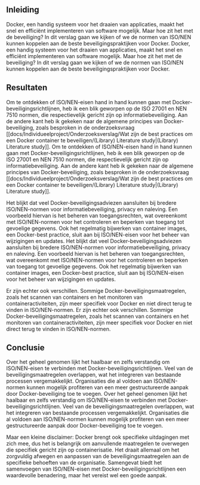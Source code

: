 ## Inleiding


Docker, een handig systeem voor het draaien van applicaties, maakt het snel en efficiënt implementeren van software mogelijk. Maar hoe zit het met de beveiliging? In dit verslag gaan we kijken of we de normen van ISO/NEN kunnen koppelen aan de beste beveiligingspraktijken voor Docker.
Docker, een handig systeem voor het draaien van applicaties, maakt het snel en efficiënt implementeren van software mogelijk. Maar hoe zit het met de beveiliging? In dit verslag gaan we kijken of we de normen van ISO/NEN kunnen koppelen aan de beste beveiligingspraktijken voor Docker.
## Resultaten

Om te ontdekken of ISO/NEN-eisen hand in hand kunnen gaan met Docker-beveiligingsrichtlijnen, heb ik een blik geworpen op de ISO 27001 en NEN 7510 normen, die respectievelijk gericht zijn op informatiebeveiliging. Aan de andere kant heb ik gekeken naar de algemene principes van Docker-beveiliging, zoals besproken in de onderzoeksvraag [[docs/Individueelproject/Onderzoeksverslag/Wat zijn de best practices om een Docker container te beveiligen/(Library) Literature study|(Library) Literature study]].
Om te ontdekken of ISO/NEN-eisen hand in hand kunnen gaan met Docker-beveiligingsrichtlijnen, heb ik een blik geworpen op de ISO 27001 en NEN 7510 normen, die respectievelijk gericht zijn op informatiebeveiliging. Aan de andere kant heb ik gekeken naar de algemene principes van Docker-beveiliging, zoals besproken in de onderzoeksvraag [[docs/Individueelproject/Onderzoeksverslag/Wat zijn de best practices om een Docker container te beveiligen/(Library) Literature study|(Library) Literature study]].


Het blijkt dat veel Docker-beveiligingsadviezen aansluiten bij bredere ISO/NEN-normen voor informatiebeveiliging, privacy en naleving. Een voorbeeld hiervan is het beheren van toegangsrechten, wat overeenkomt met ISO/NEN-normen voor het controleren en beperken van toegang tot gevoelige gegevens. Ook het regelmatig bijwerken van container images, een Docker-best practice, sluit aan bij ISO/NEN-eisen voor het beheer van wijzigingen en updates.
Het blijkt dat veel Docker-beveiligingsadviezen aansluiten bij bredere ISO/NEN-normen voor informatiebeveiliging, privacy en naleving. Een voorbeeld hiervan is het beheren van toegangsrechten, wat overeenkomt met ISO/NEN-normen voor het controleren en beperken van toegang tot gevoelige gegevens. Ook het regelmatig bijwerken van container images, een Docker-best practice, sluit aan bij ISO/NEN-eisen voor het beheer van wijzigingen en updates.


Er zijn echter ook verschillen. Sommige Docker-beveiligingsmaatregelen, zoals het scannen van containers en het monitoren van containeractiviteiten, zijn meer specifiek voor Docker en niet direct terug te vinden in ISO/NEN-normen.
Er zijn echter ook verschillen. Sommige Docker-beveiligingsmaatregelen, zoals het scannen van containers en het monitoren van containeractiviteiten, zijn meer specifiek voor Docker en niet direct terug te vinden in ISO/NEN-normen.
## Conclusie

Over het geheel genomen lijkt het haalbaar en zelfs verstandig om ISO/NEN-eisen te verbinden met Docker-beveiligingsrichtlijnen. Veel van de beveiligingsmaatregelen overlappen, wat het integreren van bestaande processen vergemakkelijkt. Organisaties die al voldoen aan ISO/NEN-normen kunnen mogelijk profiteren van een meer gestructureerde aanpak door Docker-beveiliging toe te voegen.
Over het geheel genomen lijkt het haalbaar en zelfs verstandig om ISO/NEN-eisen te verbinden met Docker-beveiligingsrichtlijnen. Veel van de beveiligingsmaatregelen overlappen, wat het integreren van bestaande processen vergemakkelijkt. Organisaties die al voldoen aan ISO/NEN-normen kunnen mogelijk profiteren van een meer gestructureerde aanpak door Docker-beveiliging toe te voegen.


Maar een kleine disclaimer: Docker brengt ook specifieke uitdagingen met zich mee, dus het is belangrijk om aanvullende maatregelen te overwegen die specifiek gericht zijn op containerisatie. Het draait allemaal om het zorgvuldig afwegen en aanpassen van de beveiligingsmaatregelen aan de specifieke behoeften van de organisatie. Samengevat biedt het samenvoegen van ISO/NEN-eisen met Docker-beveiligingsrichtlijnen een waardevolle benadering, maar het vereist wel een goede aanpak.